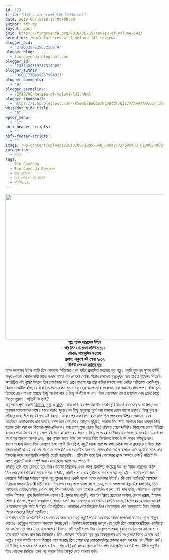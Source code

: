 ```yaml
---
id: 173
title: 'রিভিউ : ম্যাক লরেন্সের উইল (ভলিউম ১৪১)'
date: 2018-06-15T18:19:00+00:00
author: জাহিদ মুন্না
layout: post
guid: https://tingoyenda.org/2018/06/15/review-of-volume-141/
permalink: /mack-lorences-will-volume-141-review/
blogger_bid:
  - "2726329712953255874"
blogger_blog:
  - tin-goyenda.blogspot.com
blogger_id:
  - "2330409859717314905"
blogger_author:
  - "05081730999557994311"
blogger_comments:
  - "0"
blogger_permalink:
  - /2018/06/Review-of-volume-141.html
blogger_thumbnail:
  - https://1.bp.blogspot.com/-KSBm8YBWOqo/WyQBcdt7QjI/AAAAAAAACLQ/_3eP2MZxw1MnlP0beHB5yj5JNDorneYtwCPcBGAYYCw/s320/18057048_688491724690403_6289824859427529465_n.jpg
whitedot_hide_title:
  - "0"
wpmdr_menu:
  - "1"
obfx-header-scripts:
  - ""
obfx-footer-scripts:
  - ""
image: /wp-content/uploads/2018/06/18057048_688491724690403_6289824859427529465_n.jpg
categories:
  - রিভিউ
tags:
  - Tin Goyenda
  - Tin Goyenda Review
  - তিন গোয়েন্দা
  - তিন গোয়েন্দা বই রিভিউ
  - ভলিউম ১৪১
---
```

<div dir="ltr" style="text-align: left;">
  <div>
    <img loading="lazy" src="https://3goyenda.com/wp-content/uploads/2018/06/18057048_688491724690403_6289824859427529465_n.jpg" alt="" class="aligncenter wp-image-1610 size-full" width="960" height="462" srcset="https://3goyenda.com/wp-content/uploads/2018/06/18057048_688491724690403_6289824859427529465_n.jpg 960w, https://3goyenda.com/wp-content/uploads/2018/06/18057048_688491724690403_6289824859427529465_n-300x144.jpg 300w, https://3goyenda.com/wp-content/uploads/2018/06/18057048_688491724690403_6289824859427529465_n-768x370.jpg 768w" sizes="(max-width: 960px) 100vw, 960px" />
  </div>
  
  <div>
  </div>
  
  <div class="separator" style="clear: both; text-align: center;">
    <b>গল্পঃ ম্যাক লরেন্সের উইল</b>
  </div>
  
  <div dir="ltr" style="text-align: center;">
    <b>বইঃ তিন গোয়েন্দা ভলিউম ১৪১</b>
  </div>
  
  <div dir="ltr" style="text-align: center;">
    <b>লেখকঃ শামসুদ্দিন নওয়াব</b>
  </div>
  
  <div dir="ltr" style="text-align: center;">
    <b>প্রকাশঃ একুশে বই মেলা ২০১৭</b>
  </div>
  
  <div dir="ltr" style="text-align: center;">
    <b>রিভিউ লেখকঃ <a href="http://fb.com/jahidmunnaofficial" rel="noopener noreferrer" target="_blank">জাহিদ মুন্না</a></b>
  </div>
  
  <div dir="ltr" style="text-align: center;">
  </div>
  
  <div dir="ltr">
    ম্যাক লরেন্সের উইল গল্পটি তিন গোয়েন্দা সিরিজের এখন পর্যন্ত প্রকাশিত সবচেয়ে বড় গল্প। গল্পটি শুরু হয় মুসার কার্লি দাদুর পোকার খেলার সাথী ম্যাক লরেন্স নামক এক প্র্যাক্তন নেভির বিমান চালকের মৃত্যুপূর্বক করে যাওয়া উইলের মাধ্যমে। অপরিচিত এই বৃদ্ধের উইলে তিন গোয়েন্দার জন্য রেখে যাওয়া হয় তার বাড়ির জঙ্গলে থাকা নেভির পরিত্যাক্ত একটি যুদ্ধ বিমান ও জটিল ধাঁধা, যে ধাধার সমাধান করলে ঘুচবে বহু বছর আগে ম্যাক লরেন্সের করা অজানা কোন পাপ। ধাঁধা সূত্র হিসেবে রেখে যাওয়া হয়েছে কিছু অচেনা নাম ও কিছু অর্থহীন সংখ্যা। তিন গোয়েন্দার ধারণা রহস্যের শেষ প্রান্তে গিয়ে মিলবে গুপ্তধন। সত্যিই কি তাই?
  </div>
  
  <div dir="ltr">
  </div>
  
  <div dir="ltr">
    অনুসন্ধান শুরু করলো <a href="https://3goyenda.com/kishor-pasha/" rel="noopener noreferrer" target="_blank">কিশোর</a>, <a href="https://3goyenda.com/musa-aman/" rel="noopener noreferrer" target="_blank">মুসা</a> ও <a href="https://3goyenda.com/robin-milford/" rel="noopener noreferrer" target="_blank">রবিন</a>। ওরা জড়িয়ে গেল ভারতীয় রাজার চুরি যাওয়া ধনভাণ্ডার ও অভিশপ্ত এক মূল্যবান স্যাফায়ারের সঙ্গে। সাথে আরও জুড়ে গেল কিছু মানুষের পূর্বে করা অজানা কোন পাপের রহস্য। কিন্তু গুপ্তধন খোঁজার মধ্যে সীমাবদ্ধ রইলনা এই রহস্য। একের পর এক বিপদ হানা দিল তিন গোয়েন্দার উপর। অজানা শত্রুর আক্রমনে একাধিকবার প্রান হারাতে বসল তিন গোয়েন্দা। আগুনে পুড়িয়ে, অজানা বিষ দিয়ে, সাগরের নিচে হারপুন দিয়ে হত্যার চেষ্টা করা হল কিশোর-মুসা-রবিনকে। ভয় পেয়ে মুসা ছেড়ে দিতে চাইলো গোয়েন্দাগিরি। কিন্তু ভয় পেয়ে পিছিয়ে যাওয়ার পাত্র কিশোর না। লেগে রইলো ওরা রহস্যের পেছনে। কিন্তু সন্দেহের তালিকায় যুক্ত হচ্ছে অনেকেই। এর উপর যোগ হল অজানা অনেক প্রশ্ন। প্রশ্ন গুলোর উত্তর খুঁজে বের করতে গিয়ে নিজেদের উপর বিপদ আরও ঘনীভূত হল।
  </div>
  
  <div dir="ltr">
    যাদের সাহায্য নিচ্ছে তিন গোয়েন্দা তারা সবাই কি সত্যিই বন্ধু? ম্যাক লরেন্সের কাছ থেকে পাওয়া রহস্যময় ছবিতে থাকা রাজকন্যারই বা এই কেসের সাথে কি সম্পর্ক? এতসব জটিল রহস্যের গোলকধাঁধার সাথে কপালে এসে জুটেছে স্যালভেজ ইয়ার্ডের নতুন বদমেজাজি কর্মচারী হেনরি জ্যাবলস্কি। এটিই কি তবে তিন গোয়েন্দার প্রথম অসমাপ্ত কেস? সত্যিই কি আছে গুপ্তধন? নাকি সম্পূর্ণ অন্য কোন রহস্য আছে এর পেছনে?
  </div>
  
  <div dir="ltr">
    জানতে হলে পড়ে ফেলতে হবে তিন গোয়েন্দা সিরিজের এখন পর্যন্ত প্রকাশিত সবচেয়ে বড় গল্প &#8216;ম্যাক লরেন্সের উইল&#8217;। তিন গোয়েন্দা সিরিজের সবচেয়ে বড় ভলিউম, ভলিউম ১৪১ এর তৃতীয় ও সবচেয়ে বড় গল্প এটি। আমার পড়া তিন গোয়েন্দা সিরিজের সবচেয়ে সুন্দর গল্প গুলোর মধ্যে একটি হলো &#8216;ম্যাক লরেন্সের উইল&#8217;। কি নেই গল্পটিতে? আমাদের চিরচেনা মমতাময়ী মেরী চাচী, সর্বদা তিন গোয়েন্দার পক্ষে থাকা রাশেদ চাচা, পাশা স্যালভেজ ইয়ার্ডের ব্যাস্ত দিন, তিন গোয়েন্দার হেডকোয়ার্টার, গোপন পথ, তিন গোয়েন্দার ফোন আসলে ওয়ার্কশপে জ্বলা সেই লাল বাতি, পেরিস্কোপ, ফোনের লাউড স্পিকার, খুদে দিকনির্দেশক পোকা (!), মুসার মার বকুনি, ক্যাপ্টেন ইয়ান ফ্লেচারের সাহায্য,রোলস রয়েস, ইংরেজ শোফার হ্যানসন, পুরনো ফক্সভাগেন, মুসার অযথা ভয় ও আতংক এবং খাবারের প্রতি লোভ, কিশোরের রহস্যময় আচরণ ও অসাধারণ বুদ্ধি সবই উপস্থিত এই গল্পটিতে। আমাদের সেই চিরচেনা তিন গোয়েন্দাকে বেশ ভালভাবেই ফিরে পেয়েছি &#8216;ম্যাক লরেন্সের উইল&#8217; গল্পটিতে।
  </div>
  
  <div dir="ltr">
  </div>
  
  <div dir="ltr">
    অসাধারণ বর্ণনা ও গতিশীল ঘটনা প্রবাহের জন্য এতো বড় গল্পটি পড়তে একবারও বিরক্ত লাগবেনা কারো। পুরো গল্পের কোথাও এতটুকুও মনোযোগ সরানোর উপায় নেই। টানটান উত্তেজনায় ভরপুর এই গল্পটি তিন গোয়েন্দাপ্রেমীদের এতদিনের সব আক্ষেপ দূর করে দেবে বলে আমার বিশ্বাস। এই গল্পটি পড়ে তিন গোয়েন্দা পাঠকরা বুঝতে পারেবে যে এখনো শেষ হয়ে যায়নি তাদের প্রান প্রিয় সিরিজটি। তিন গোয়েন্দা সিরিজের ক্ষুদ্র ক্ষুদ্র বিষয়গুলোর প্রায় সবগুলোই ফিরে এসেছে এই গল্পে। সাথে বাড়তি পাওনা হিসেবে যোগ হয়েছে তিন গোয়েন্দার হেডকোয়ার্টারে ঢোকার নতুন পথ যার নাম &#8216;শীতল পথ&#8217;। বেশি কিছু বলে চমক নষ্ট করতে চাইনা। শুধু এইটুকুই বলবো প্রত্যেক তিন গোয়েন্দাপ্রেমীর অবশ্যই পড়া উচিত গল্পটি। তিন গোয়েন্দা সিরিজে এমন গল্প আবার ফিরে আসুক সেই আশাই করি।
  </div>
</div>